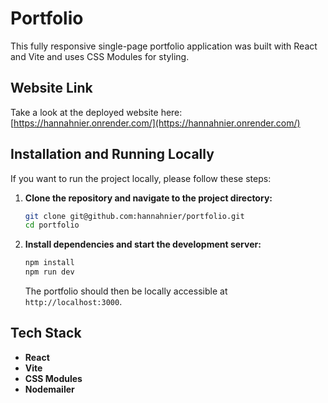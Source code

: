 # Portfolio

This fully responsive single-page portfolio application was built with React and Vite and uses CSS Modules for styling.

## Website Link

Take a look at the deployed website here: [https://hannahnier.onrender.com/](https://hannahnier.onrender.com/)

## Installation and Running Locally

If you want to run the project locally, please follow these steps:

1. **Clone the repository and navigate to the project directory:**
   ```bash
   git clone git@github.com:hannahnier/portfolio.git
   cd portfolio
   ```
2. **Install dependencies and start the development server:**
   ```bash
   npm install
   npm run dev
   ```
   The portfolio should then be locally accessible at `http://localhost:3000`.

## Tech Stack

- **React**
- **Vite**
- **CSS Modules**
- **Nodemailer**
